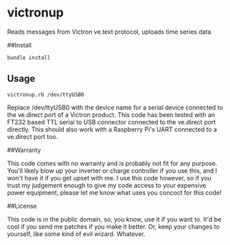 # victronup

Reads messages from Victron ve.text protocol, uploads time series data

##Install

`bundle install`

## Usage

`victronup.rb /dev/ttyUSB0`

Replace /dev/ttyUSB0 with the device name for a serial device connected to the ve.direct port of a Victron product.
This code has been tested with an FT232 based TTL serial to USB connector connected to the ve.direct port directly. This should also work with a Raspberry Pi's UART connected to a ve.direct port too.

##Warranty

This code comes with no warranty and is probably not fit for any purpose.
You'll likely blow up your inverter or charge controller if you use this, and I won't have it if you get upset with me.
I use this code however, so if you trust my judgement enough to give my code access to your expensive power equipment, please let me know what uses you concoct for this code!

##License

This code is in the public domain, so, you know, use it if you want to. It'd be cool if you send me patches if you make it better. Or, keep your changes to yourself, like some kind of evil wizard. Whatever.


